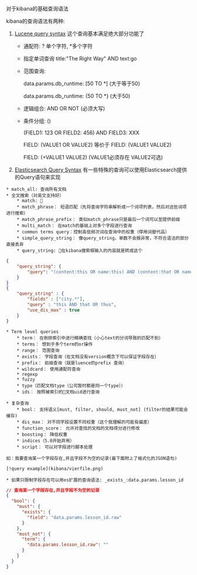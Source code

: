 对于kibana的基础查询语法

kibana的查询语法有两种:

1. [Lucene query syntax]( https://lucene.apache.org/core/2_9_4/queryparsersyntax.html) 这个查询基本满足绝大部分功能了 
		
    * 通配符: ? 单个字符, *多个字符
	* 指定单词查询 title:"The Right Way" AND text:go
	* 范围查询: 
            
        data.params.db_runtime: [50 TO *] (大于等于50)
			 
        data.params.db_runtime: {50 TO *} (大于50)
	* 逻辑组合: AND OR NOT (必须大写)
	* 条件分组: ()
		    
        (FIELD1: 123 OR FIELD2: 456) AND FIELD3: XXX
		       
        FIELD: (VALUE1 OR VALUE2) 等价于 FIELD: (VALUE1 VALUE2)
		       
        FIELD: (+VALUE1 VALUE2)  (VALUE1必须存在 VALUE2可选)

  2. [Elasticsearch Query Syntax](https://www.elastic.co/guide/en/elasticsearch/reference/current/query-dsl.html) 有一些特殊的查询可以使用Elasticsearch提供的Query语句来实现

    * match_all: 查询所有文档
    * 全文搜索（对英文支持好）
        * match: 
        * match_phrase： 短语匹配（先将查询字符串解析成一个词项列表，然后对这些词项进行搜索）
        * match_phrase_prefix： 类似match_phrase只是最后一个词可以至提供前缀
        * multi_match： 在match的基础上对多个字段进行查询
        * common terms query：控制高低频次词在查询中的权重（停用词替代品）
        * simple_query_string： 像query_string，单数不会报异常，不符合语法的部分直接丢弃
        * query_string: 在kibana搜索框输入的内容就是转成这个

```json
{
    "query_string": {
        "query": "(content:this OR name:this) AND (content:that OR name:that)"
    }
}
{
    "query_string" : {
        "fields" : ["city.*"],
        "query" : "this AND that OR thus",
        "use_dis_max" : true
    }
}

```

    * Term level queries
        * term： 在倒排索引中进行精确查找（小心text的分词导致的匹配不到）
        * terms： 想到于多个term的or操作
        * range： 范围查询
        * exists： 字段查询（在文档没有version概念下可以保证字段存在）
        * prefix： 前缀查询（就是luence的prefix 查询）
        * wildcard： 使用通配符查询
        * regexp
        * fuzzy
        * type（匹配文档type（公司暂时都是同一个type））
        * ids： 按照被索引的文档uid进行查询
    
    * 复杂查询
        * bool： 支持语义[must, filter, should, must_not] (filter的结果可能会缓存)
        * dis_max： 对不同字段设置不同权重（这个我理解的可能有偏差）
        * function_score： 允许对查找的文档的文档得分进行修改
        * boosting： 降低权重
        * indices（5.0开始弃用）
        * script： 可以对字段进行脚本处理
	   
    如：我要查询某一个字段存在,并且字段不为空的记录(最下面附上了格式化的JSON语句)

	[!query example](kibana/vierfile.png)
	
    * 如果只限制字段存在可以用es扩展的查询语法: _exists_:data.params.lesson_id





```json
// 查询某一个字段存在,并且字段不为空的记录
{
  "bool": {
    "must": {
      "exists": {
        "field": "data.params.lesson_id.raw"
      }
    },
    "must_not": {
      "term": {
        "data.params.lesson_id.raw": ""
      }
    }
  }
}
```